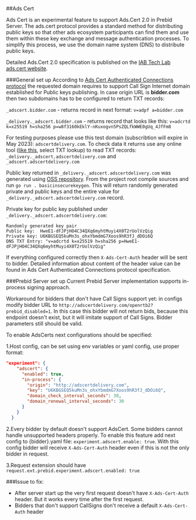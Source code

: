 ##Ads Cert

Ads Cert is an experimental feature to support Ads.Cert 2.0 in Prebid Server.
The ads.cert protocol provides a standard method for distributing public keys so that other ads
ecosystem participants can find them and use them within these key exchange and message
authentication processes. To simplify this process, we use the domain name system (DNS) to
distribute public keys. 

Detailed Ads.Cert 2.0 specification is published on the [IAB Tech Lab ads.cert website](https://iabtechlab.com/ads-cert).


###General set up
According to [Ads Cert Authenticated Connections protocol](https://iabtechlab.com/wp-content/uploads/2021/09/3-ads-cert-authenticated-connections-pc.pdf) 
the requested domain requires to support Call Sign Internet domain established for Public keys publishing. 
In case origin URL is **bidder.com** then two subdomains has to be configured to return TXT records: 

`_adscert.bidder.com` - returns record in next format:
`v=adpf a=bidder.com`

`_delivery._adscert.bidder.com` - returns record that looks like this:
`v=adcrtd k=x25519 h=sha256 p=w8f3160kEklY-nKuxogvn5PsZQLfkWWE0gUq_4JfFm8`

For testing purposes please use this test domain (subscribtion will expire in May 2023):
`adscertdelivery.com`. To check data it returns use any online tool ([like this](https://mxtoolbox.com/SuperTool.aspx), select TXT lookup) to read TXT records: 
`_delivery._adscert.adscertdelivery.com` and `_adscert.adscertdelivery.com`

Public key returned in `_delivery._adscert.adscertdelivery.com` was generated using [OSS repository](https://github.com/IABTechLab/adscert).
From the project root compile sources and run `go run . basicinsecurekeygen`. This will return randomly generated private and public keys and the entire value for `_delivery._adscert.adscertdelivery.com` record.

Private key for public key published under `_delivery._adscert.adscertdelivery.com`:
```
Randomly generated key pair
Public key:  HweE1-dFJPjHO4C34QXq6myhtMuyi4X0T2rUolVzQig
Private key: U6KBGSEQ5kuMn3s_ohxYbmdmG7Xoos9hR3fJ_dDOi6Q
DNS TXT Entry: "v=adcrtd k=x25519 h=sha256 p=HweE1-dFJPjHO4C34QXq6myhtMuyi4X0T2rUolVzQig"
```

If everything configured correctly then `X-Ads-Cert-Auth` header will be sent to bidder. Detailed information about content of the header value can be found in Ads Cert Authenticated Connections protocol specification.

###Prebid Server set up
Current Prebid Server implementation supports in-process signing approach. 

Workaround for bidders that don't have Call Signs support yet: in configs modify bidder URL to `http://adscertdelivery.com/openrtb2?prebid_disabled=1`. In this case this bidder will not return bids, because this endpoint doesn't exist, but it will imitate support of Call Signs. Bidder parameters still should be valid.

To enable AdsCerts next configurations should be specified: 

1.Host config, can be set using env variables or yaml config, use proper format: 
```json
"experiment": {
    "adscert": {
      "enabled": true,
      "in-process": {
        "origin": "http://adscertdelivery.com",
        "key": "U6KBGSEQ5kuMn3s_ohxYbmdmG7Xoos9hR3fJ_dDOi6Q",
        "domain_check_interval_seconds": 30,
        "domain_renewal_interval_seconds": 30
      }
    }
  }
```

2.Every bidder by default doesn't support AdsCert. Some bidders cannot handle unsupported headers properly. To enable this feature add next config to {bidder}.yaml file:
`experiment.adscert.enable: true`. With this config bidder will receive `X-Ads-Cert-Auth` header even if this is not the only bidder in request. 

3.Request extension should have `request.ext.prebid.experiment.adscert.enabled: true`

###Issue to fix:
- After server start up the very first request doesn't have `X-Ads-Cert-Auth` header. But it works every time after the first request.
- Bidders that don't support CallSigns don't receive a default `X-Ads-Cert-Auth` header